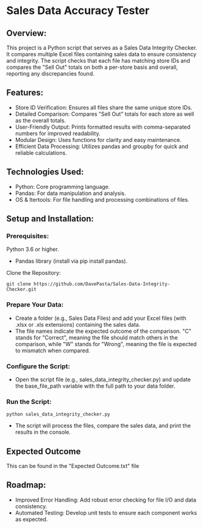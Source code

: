 # Sales Data Accuracy Tester
## Overview:
This project is a Python script that serves as a Sales Data Integrity Checker. It compares multiple Excel files containing sales data to ensure consistency and integrity. The script checks that each file has matching store IDs and compares the "Sell Out" totals on both a per-store basis and overall, reporting any discrepancies found.

## Features:
- Store ID Verification: Ensures all files share the same unique store IDs.
- Detailed Comparison: Compares "Sell Out" totals for each store as well as the overall totals.
- User-Friendly Output: Prints formatted results with comma-separated numbers for improved readability.
- Modular Design: Uses functions for clarity and easy maintenance.
- Efficient Data Processing: Utilizes pandas and groupby for quick and reliable calculations.

## Technologies Used:
- Python: Core programming language.
- Pandas: For data manipulation and analysis.
- OS & Itertools: For file handling and processing combinations of files.

## Setup and Installation:
### Prerequisites:

Python 3.6 or higher.
- Pandas library (install via pip install pandas).

Clone the Repository:
```
git clone https://github.com/DavePasta/Sales-Data-Integrity-Checker.git
```
### Prepare Your Data:

- Create a folder (e.g., Sales Data Files) and add your Excel files (with .xlsx or .xls extensions) containing the sales data.
- The file names indicate the expected outcome of the comparison. "C" stands for "Correct", meaning the file should match others in the comparison, while "W" stands for "Wrong", meaning the file is expected to mismatch when compared.

### Configure the Script:

- Open the script file (e.g., sales_data_integrity_checker.py) and update the base_file_path variable with the full path to your data folder.

### Run the Script:
```
python sales_data_integrity_checker.py
```
- The script will process the files, compare the sales data, and print the results in the console.

## Expected Outcome

This can be found in the "Expected Outcome.txt" file

## Roadmap:
- Improved Error Handling: Add robust error checking for file I/O and data consistency.
- Automated Testing: Develop unit tests to ensure each component works as expected.

